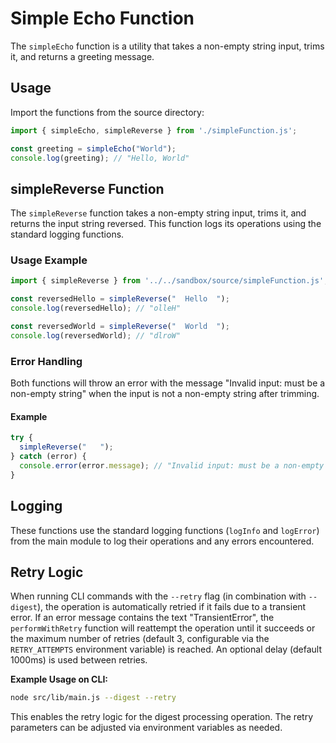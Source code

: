 # Simple Echo Function

The `simpleEcho` function is a utility that takes a non-empty string input, trims it, and returns a greeting message.

## Usage

Import the functions from the source directory:

```js
import { simpleEcho, simpleReverse } from './simpleFunction.js';

const greeting = simpleEcho("World");
console.log(greeting); // "Hello, World"
```

## simpleReverse Function

The `simpleReverse` function takes a non-empty string input, trims it, and returns the input string reversed. This function logs its operations using the standard logging functions.

### Usage Example

```js
import { simpleReverse } from '../../sandbox/source/simpleFunction.js';

const reversedHello = simpleReverse("  Hello  ");
console.log(reversedHello); // "olleH"

const reversedWorld = simpleReverse("  World  ");
console.log(reversedWorld); // "dlroW"
```

### Error Handling

Both functions will throw an error with the message "Invalid input: must be a non-empty string" when the input is not a non-empty string after trimming.

#### Example

```js
try {
  simpleReverse("   ");
} catch (error) {
  console.error(error.message); // "Invalid input: must be a non-empty string"
}
```

## Logging

These functions use the standard logging functions (`logInfo` and `logError`) from the main module to log their operations and any errors encountered.

## Retry Logic

When running CLI commands with the `--retry` flag (in combination with `--digest`), the operation is automatically retried if it fails due to a transient error. If an error message contains the text "TransientError", the `performWithRetry` function will reattempt the operation until it succeeds or the maximum number of retries (default 3, configurable via the `RETRY_ATTEMPTS` environment variable) is reached. An optional delay (default 1000ms) is used between retries.

**Example Usage on CLI:**

```bash
node src/lib/main.js --digest --retry
```

This enables the retry logic for the digest processing operation. The retry parameters can be adjusted via environment variables as needed.
